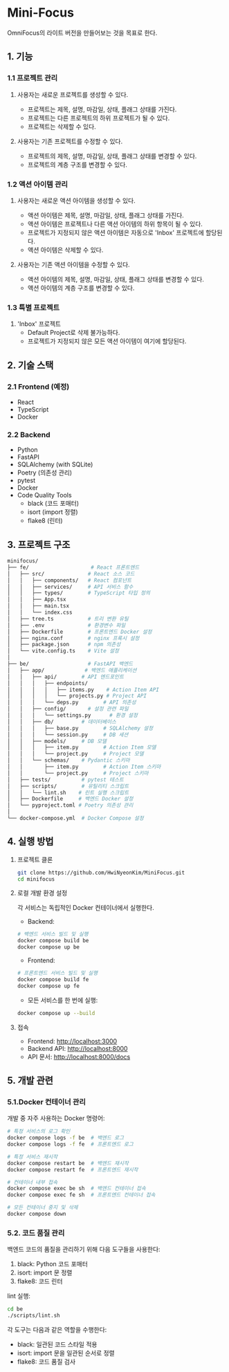 # Mini-Focus

OmniFocus의 라이트 버전을 만들어보는 것을 목표로 한다.

## 1. 기능

### 1.1 프로젝트 관리

1. 사용자는 새로운 프로젝트를 생성할 수 있다.
   - 프로젝트는 제목, 설명, 마감일, 상태, 플래그 상태를 가진다.
   - 프로젝트는 다른 프로젝트의 하위 프로젝트가 될 수 있다.
   - 프로젝트는 삭제할 수 있다.

2. 사용자는 기존 프로젝트를 수정할 수 있다.
   - 프로젝트의 제목, 설명, 마감일, 상태, 플래그 상태를 변경할 수 있다.
   - 프로젝트의 계층 구조를 변경할 수 있다.

### 1.2 액션 아이템 관리

1. 사용자는 새로운 액션 아이템을 생성할 수 있다.
   - 액션 아이템은 제목, 설명, 마감일, 상태, 플래그 상태를 가진다.
   - 액션 아이템은 프로젝트나 다른 액션 아이템의 하위 항목이 될 수 있다.
   - 프로젝트가 지정되지 않은 액션 아이템은 자동으로 'Inbox' 프로젝트에 할당된다.
   - 액션 아이템은 삭제할 수 있다.

2. 사용자는 기존 액션 아이템을 수정할 수 있다.
   - 액션 아이템의 제목, 설명, 마감일, 상태, 플래그 상태를 변경할 수 있다.
   - 액션 아이템의 계층 구조를 변경할 수 있다.

### 1.3 특별 프로젝트

1. 'Inbox' 프로젝트
   - Default Project로 삭제 불가능하다.
   - 프로젝트가 지정되지 않은 모든 액션 아이템이 여기에 할당된다.

## 2. 기술 스택

### 2.1 Frontend  (예정)

- React
- TypeScript
- Docker

### 2.2 Backend

- Python
- FastAPI
- SQLAlchemy (with SQLite)
- Poetry (의존성 관리)
- pytest
- Docker
- Code Quality Tools
  - black (코드 포매터)
  - isort (import 정렬)
  - flake8 (린터)

## 3. 프로젝트 구조

```bash
minifocus/
├── fe/                    # React 프론트엔드
│   ├── src/              # React 소스 코드
│   │   ├── components/   # React 컴포넌트
│   │   ├── services/     # API 서비스 함수
│   │   ├── types/        # TypeScript 타입 정의
│   │   ├── App.tsx
│   │   ├── main.tsx
│   │   └── index.css
│   ├── tree.ts           # 트리 변환 유틸
│   ├── .env              # 환경변수 파일
│   ├── Dockerfile        # 프론트엔드 Docker 설정
│   ├── nginx.conf        # nginx 프록시 설정
│   ├── package.json      # npm 의존성
│   └── vite.config.ts    # Vite 설정
│
├── be/                   # FastAPI 백엔드
│   ├── app/             # 백엔드 애플리케이션
│   │   ├── api/        # API 엔드포인트
│   │   │   ├── endpoints/
│   │   │   │   ├── items.py    # Action Item API
│   │   │   │   └── projects.py # Project API
│   │   │   └── deps.py        # API 의존성
│   │   ├── config/       # 설정 관련 파일
│   │   │   └── settings.py      # 환경 설정
│   │   ├── db/         # 데이터베이스
│   │   │   ├── base.py        # SQLAlchemy 설정
│   │   │   └── session.py     # DB 세션
│   │   ├── models/     # DB 모델
│   │   │   ├── item.py        # Action Item 모델
│   │   │   └── project.py     # Project 모델
│   │   └── schemas/    # Pydantic 스키마
│   │       ├── item.py        # Action Item 스키마
│   │       └── project.py     # Project 스키마
│   ├── tests/          # pytest 테스트
│   ├── scripts/        # 유틸리티 스크립트
│   │   └── lint.sh    # 린트 실행 스크립트
│   ├── Dockerfile     # 백엔드 Docker 설정
│   └── pyproject.toml # Poetry 의존성 관리
│
└── docker-compose.yml  # Docker Compose 설정
```

## 4. 실행 방법

1. 프로젝트 클론

   ```bash
   git clone https://github.com/HwiNyeonKim/MiniFocus.git
   cd minifocus
   ```

1. 로컬 개발 환경 설정

   각 서비스는 독립적인 Docker 컨테이너에서 실행한다.

   - Backend:

   ```bash
   # 백엔드 서비스 빌드 및 실행
   docker compose build be
   docker compose up be
   ```

   - Frontend:

   ```bash
   # 프론트엔드 서비스 빌드 및 실행
   docker compose build fe
   docker compose up fe
   ```

   - 모든 서비스를 한 번에 실행:

   ```bash
   docker compose up --build
   ```

1. 접속

   - Frontend: [http://localhost:3000](http://localhost:3000)
   - Backend API: [http://localhost:8000](http://localhost:8000)
   - API 문서: [http://localhost:8000/docs](http://localhost:8000/docs)

## 5. 개발 관련

### 5.1.Docker 컨테이너 관리

개발 중 자주 사용하는 Docker 명령어:

```bash
# 특정 서비스의 로그 확인
docker compose logs -f be  # 백엔드 로그
docker compose logs -f fe  # 프론트엔드 로그

# 특정 서비스 재시작
docker compose restart be  # 백엔드 재시작
docker compose restart fe  # 프론트엔드 재시작

# 컨테이너 내부 접속
docker compose exec be sh  # 백엔드 컨테이너 접속
docker compose exec fe sh  # 프론트엔드 컨테이너 접속

# 모든 컨테이너 중지 및 삭제
docker compose down
```

### 5.2. 코드 품질 관리

백엔드 코드의 품질을 관리하기 위해 다음 도구들을 사용한다:

1. black: Python 코드 포매터
1. isort: import 문 정렬
1. flake8: 코드 린터

lint 실행:

```bash
cd be
./scripts/lint.sh
```

각 도구는 다음과 같은 역할을 수행한다:

- black: 일관된 코드 스타일 적용
- isort: import 문을 일관된 순서로 정렬
- flake8: 코드 품질 검사
